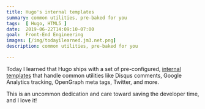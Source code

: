```yaml
---
title: Hugo's internal templates
summary: common utilities, pre-baked for you
tags:  [ Hugo, HTML5 ]
date:  2019-06-22T14:09:10-07:00
goal:  Front-End Engineering
images: [/img/todayilearned.jm3.net.png]
description: common utilities, pre-baked for you

---
```


Today I learned that Hugo ships with a set of pre-configured, [internal
templates][docs] that handle common utilities like Disqus comments,
Google Analytics tracking, OpenGraph meta tags, Twitter, and more.

This is an uncommon dedication and care toward saving the developer time, and I love it!

[docs]: https://gohugo.io/templates/internal/
